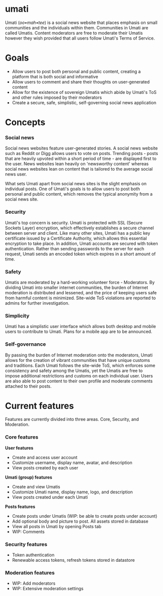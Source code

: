 # umati
Umati (<em>oo•mah•tee</em>) is a social news website that places emphasis on small communities and the individuals within them. Communities in Umati are called Umatis. Content moderators are free to moderate their Umatis however they wish provided that all users follow Umati's Terms of Service.

# Goals
* Allow users to post both personal and public content, creating a platform that is both social and informative
* Allow users to comment and share their thoughts on user-generated content
* Allow for the existence of sovereign Umatis which abide by Umati's ToS and other rules imposed by their moderators
* Create a secure, safe, simplistic, self-governing social news application

# Concepts

### Social news

Social news websites feature user-generated stories. A social news website such as Reddit or Digg allows users to vote on posts. Trending posts - posts that are heavily upvoted within a short period of time - are displayed first to the user. News websites lean heavily on 'newsworthy content' whereas social news websites lean on content that is tailored to the average social news user.

What sets Umati apart from social news sites is the slight emphasis on individual posts. One of Umati's goals is to allow users to post both personal and public content, which removes the typical anonymity from a social news site.

### Security

Umati's top concern is security. Umati is protected with SSL (Secure Sockets Layer) encryption, which effectively establishes a secure channel between server and client. Like many other sites, Umati has a public key certificate issued by a Certificate Authority, which allows this essential encryption to take place. In addition, Umati accounts are secured with token authentication. Rather than sending passwords to the server for each request, Umati sends an encoded token which expires in a short amount of time.

### Safety

Umatis are moderated by a hard-working volunteer force - Moderators. By dividing Umati into smaller internet communities, the burden of Internet moderation is distributed and lessened, and the price of keeping users safe from harmful content is minimized. Site-wide ToS violations are reported to admins for further investigation.

### Simplicity

Umati has a simplistic user interface which allows both desktop and mobile users to contribute to Umati. Plans for a mobile app are to be announced.

### Self-governance

By passing the burden of Internet moderation onto the moderators, Umati allows for the creation of vibrant communities that have unique customs and traditions. Each Umati follows the site-wide ToS, which enforces some consistency and safety among the Umatis, yet the Umatis are free to impose additional restrictions and customs on each individual user. Users are also able to post content to their own profile and moderate comments attached to their posts.

# Current features

Features are currently divided into three areas. Core, Security, and Moderation.

### Core features

**User features**
* Create and access user account
* Customize username, display name, avatar, and description
* View posts created by each user


**Umati (group) features**
* Create and view Umatis
* Customize Umati name, display name, logo, and description
* View posts created under each Umati

**Posts features**
* Create posts under Umatis (WIP: be able to create posts under account)
* Add optional body and picture to post. All assets stored in database
* View all posts in Umati by opening Posts tab
* WIP: Comments

### Security features

* Token authentication
* Renewable access tokens, refresh tokens stored in datastore

### Moderation features

* WIP: Add moderators
* WIP: Extensive moderation settings
